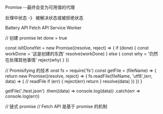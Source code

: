 Promise --最终会变为可用值的代理


处理中状态 -》 被解决状态或被拒绝状态

Battery API
Fetch API
Service Worker


// 创建 promise
let done = true

const isItDoneYet = new Promise((resolve, reject) => {
  if (done) {
    const workDone = '这是创建的东西'
    resolve(workDone)
  } else {
    const why = '仍然在处理其他事情'
    reject(why)
  }
})

// Promisifying 的技术
onst fs = require('fs')
const getFile = (fileName) => {
  return new Promise((resolve, reject) => {
    fs.readFile(fileName, 'utf8',(err, data) => { // readFile
      if (err) {
        reject(err)
        return
      }
      resolve(data)
    })
  })
}

getFile('./test.json')
.then((data) => console.log(data))
.catch(err => console.log(err))

// 链式 promise
// Fetch API 是基于 promise 的机制






